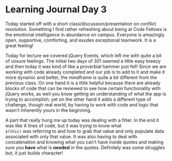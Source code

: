 # Learning Journal Day 3  

Today started off with a short class/discussion/presentation on conflict resolution.  Something I find rather refreshing about being at Code Fellows is the emotional intelligence in abundance on campus.  Everyone is amazingly open, supportive, comforting, and exudes exceptional teamwork.  It is a great feeling!  

Today for lecture we covered jQuery Events, which left me with quite a bit of unsure feelings.  The initial two days of 301 seemed a little easy breezy and then today it was kind of like a proverbial hammer just fell!  Since we are working with code already completed and our job is to add to it and make it more dynamic and better, the mindframe is quite a bit different from the previous class.  On one hand it is a little helpful because there are already blocks of code that can be reviewed to see how certain functionality with jQuery works, as well you know getting an understanding of what the app is trying to accomplish; yet on the other hand it adds a different type of challenge, though real world, by having to work with code and logic that wasn't inherently yours in the beginning.  

A part that really hung me up today was dealing with a filter.  In the end it was like 4 lines of code, but it was trying to know what  
`$(this)` was referring to and how to grab that value and only populate data associated with only that value.  It was also having to deal with concatenation and knowing what you can't have inside quotes and making sure you **have** what is **needed** in the quotes.  Definitely was some struggles but, it just builds character! 
